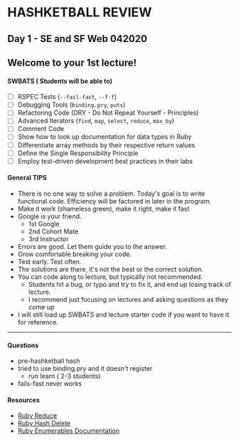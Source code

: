 # HASHKETBALL REVIEW

## Day 1 - SE and SF Web 042020

## Welcome to your 1st lecture!

#### SWBATS ( Students will be able to)
- [ ] RSPEC Tests (`--fail-fast`, `--f-f`)
- [ ] Debugging Tools (`binding.pry`, `puts`)
- [ ] Refactoring Code (DRY - Do Not Repeat Yourself - Principles)
- [ ] Advanced Iterators (`find`, `map`, `select`, `reduce`, `max_by`)
- [ ] Comment Code
- [ ] Show how to look up documentation for data types in Ruby
- [ ] Differentiate array methods by their respective return values
- [ ] Define the Single Responsibility Principle
- [ ] Employ test-driven development best practices in their labs

#### General TIPS
- There is no one way to solve a problem. Today's goal is to write functional code. Efficiency will be factored in later in the program.
- Make it work (shameless green), make it right, make it fast
- Google is your friend. 
    - 1st Google
    - 2nd Cohort Mate
    - 3rd Instructor
- Errors are good. Let them guide you to the answer.
- Grow comfortable breaking your code.
- Test early. Test often.
- The solutions are there, it's not the best or the correct solution.
- You can code along to lecture, but typically not recommended.
    - Students hit a bug, or typo and try to fix it, and end up losing track of lecture.
    - I recommend just focusing on lectures and asking questions as they come up
- I will still load up SWBATS and lecture starter code if you want to have it for reference.
***

#### Questions
- pre-hashketball hash
- tried to use binding.pry and it doesn't register
    - run learn ( 2-3 students)
- fails-fast never works
#### Resources

- [Ruby Reduce](http://flats.github.io/blog/2015/12/02/getting-to-know-rubys-map-and-reduce/)
- [Ruby Hash Delete](https://www.geeksforgeeks.org/ruby-hash-delete-function/)
- [Ruby Enumerables Documentation](https://ruby-doc.org/core-2.7.1/Enumerable.html)